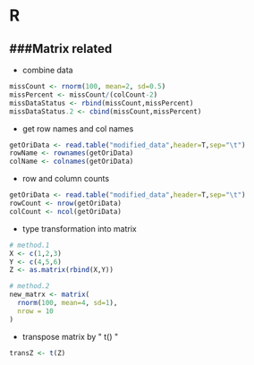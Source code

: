 # R

<script type="text/javascript" src="../js/general.js"></script>

###Matrix related
---

* combine data

```R
missCount <- rnorm(100, mean=2, sd=0.5)
missPercent <- missCount/(colCount-2)
missDataStatus <- rbind(missCount,missPercent)
missDataStatus.2 <- cbind(missCount,missPercent)
```

* get row names and col names

```R
getOriData <- read.table("modified_data",header=T,sep="\t")
rowName <- rownames(getOriData)
colName <- colnames(getOriData)
```

* row and column counts

```R
getOriData <- read.table("modified_data",header=T,sep="\t")
rowCount <- nrow(getOriData)
colCount <- ncol(getOriData)
```

* type transformation into matrix

```R
# method.1
X <- c(1,2,3)
Y <- c(4,5,6)
Z <- as.matrix(rbind(X,Y))

# method.2
new_matrx <- matrix(
  rnorm(100, mean=4, sd=1),
  nrow = 10
)
```

* transpose matrix by " t() "

```R
transZ <- t(Z)
```